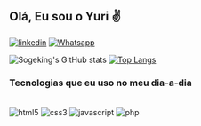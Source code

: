 ## Olá, Eu sou o Yuri ✌

[![linkedin](https://img.shields.io/badge/LinkedIn-0077B5?style=for-the-badge&logo=linkedin&logoColor=white)](https://www.linkedin.com/in/yuri-lima-295b281a3/)
[![Whatsapp](https://img.shields.io/badge/WhatsApp-25D366?style=for-the-badge&logo=whatsapp&logoColor=white)]()

![Sogeking's GitHub stats](https://github-readme-stats.vercel.app/api?username=UsoppSogeking&show_icons=true&theme=tokyonight) 
[![Top Langs](https://github-readme-stats.vercel.app/api/top-langs/?username=UsoppSogeking)](https://github.com/UsoppSogeking/github-readme-stats)

### Tecnologias que eu uso no meu dia-a-dia

<div style="display: inline_block"><br/>
  <img align="center" alt="html5" src="https://img.shields.io/badge/HTML5-E34F26?style=for-the-badge&logo=html5&logoColor=white">
  <img align="center" alt="css3" src="https://img.shields.io/badge/CSS3-1572B6?style=for-the-badge&logo=css3&logoColor=white">
  <img align="center" alt="javascript" src="https://img.shields.io/badge/JavaScript-F7DF1E?style=for-the-badge&logo=javascript&logoColor=black">
  <img align="center" alt="php" src="https://img.shields.io/badge/PHP-777BB4?style=for-the-badge&logo=php&logoColor=white">
</div>
